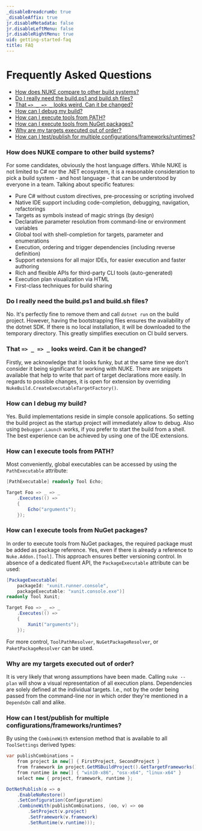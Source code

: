 ```yaml
---
_disableBreadcrumb: true
_disableAffix: true
jr.disableMetadata: false
jr.disableLeftMenu: false
jr.disableRightMenu: true
uid: getting-started-faq
title: FAQ
---
```


# Frequently Asked Questions

- [How does NUKE compare to other build systems?](#how-does-nuke-compare-to-other-build-systems)
- [Do I really need the build.ps1 and build.sh files?](#do-i-really-need-the-buildps1-and-buildsh-files)
- [That `=> _ => _` looks weird. Can it be changed?](#that-----looks-weird-can-it-be-changed)
- [How can I debug my build?](#how-can-i-debug-my-build)
- [How can I execute tools from PATH?](#how-can-i-execute-tools-from-path)
- [How can I execute tools from NuGet packages?](#how-can-i-execute-tools-from-nuget-packages)
- [Why are my targets executed out of order?](#why-are-my-targets-executed-out-of-order)
- [How can I test/publish for multiple configurations/frameworks/runtimes?](#how-can-i-testpublish-for-multiple-configurationsframeworksruntimes)

### How does NUKE compare to other build systems?

For some candidates, obviously the host language differs. While NUKE is not limited to C# nor the .NET ecosystem, it is a reasonable consideration to pick a build system - and host language - that can be understood by everyone in a team. Talking about specific features:

- Pure C# without custom directives, pre-processing or scripting involved
- Native IDE support including code-completion, debugging, navigation, refactorings
- Targets as symbols instead of magic strings (by design)
- Declarative parameter resolution from command-line or environment variables
- Global tool with shell-completion for targets, parameter and enumerations
- Execution, ordering and trigger dependencies (including reverse definition)
- Support extensions for all major IDEs, for easier execution and faster authoring
- Rich and flexible APIs for third-party CLI tools (auto-generated)
- Execution plan visualization via HTML
- First-class techniques for build sharing

### Do I really need the build.ps1 and build.sh files?

No. It's perfectly fine to remove them and call `dotnet run` on the build project. However, having the bootstrapping files ensures the availability of the dotnet SDK. If there is no local installation, it will be downloaded to the temporary directory. This greatly simplifies execution on CI build servers.

### That `=> _ => _` looks weird. Can it be changed?

Firstly, we acknowledge that it looks funky, but at the same time we don't consider it being significant for working with NUKE. There are snippets available that help to write that part of target declarations more easily. In regards to possible changes, it is open for extension by overriding `NukeBuild.CreateExecutableTargetFactory()`.

### How can I debug my build?

Yes. Build implementations reside in simple console applications. So setting the build project as the startup project will immediately allow to debug. Also using `Debugger.Launch` works, if you prefer to start the build from a shell. The best experience can be achieved by using one of the IDE extensions.

### How can I execute tools from PATH?

Most conveniently, global executables can be accessed by using the `PathExecutable` attribute:

```c#
[PathExecutable] readonly Tool Echo;

Target Foo => _ => _
    .Executes(() =>
    {
        Echo("arguments");
    });
```

### How can I execute tools from NuGet packages?

In order to execute tools from NuGet packages, the required package must be added as package reference. Yes, even if there is already a reference to `Nuke.Addon.[Tool]`. This approach ensures better versioning control. In absence of a dedicated fluent API, the `PackageExecutable` attribute can be used:

```c#
[PackageExecutable(
    packageId: "xunit.runner.console",
    packageExecutable: "xunit.console.exe")]
readonly Tool Xunit;

Target Foo => _ => _
    .Executes(() =>
    {
        Xunit("arguments");
    });
```

For more control, `ToolPathResolver`, `NuGetPackageResolver`, or `PaketPackageResolver` can be used.

### Why are my targets executed out of order?

It is very likely that wrong assumptions have been made. Calling `nuke --plan` will show a visual representation of all execution plans. Dependencies are solely defined at the individual targets. I.e., not by the order being passed from the command-line nor in which order they're mentioned in a `DependsOn` call and alike.

### How can I test/publish for multiple configurations/frameworks/runtimes?

By using the `CombineWith` extension method that is available to all `ToolSettings` derived types:

```c#
var publishCombinations =
    from project in new[] { FirstProject, SecondProject }
    from framework in project.GetMSBuildProject().GetTargetFrameworks()
    from runtime in new[] { "win10-x86", "osx-x64", "linux-x64" }
    select new { project, framework, runtime };

DotNetPublish(o => o
    .EnableNoRestore()
    .SetConfiguration(Configuration)
    .CombineWith(publishCombinations, (oo, v) => oo
        .SetProject(v.project)
        .SetFramework(v.framework)
        .SetRuntime(v.runtime)));
```

<!--
- Why is _external tool_ not working with NUKE?
- Is NUKE limited to .NET tools?
-->
